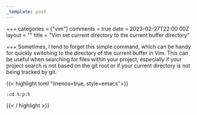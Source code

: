```yaml
---
_template: post
---
```


+++
categories = ["vim"]
comments = true
date = 2023-02-27T22:00:00Z
layout = ""
title = "Vim set current directory to the current buffer directory"

+++
Sometimes, I tend to forget this simple command, which can be handy for quickly switching to the directory of the current buffer in Vim. This can be useful when searching for files within your project, especially if your project search is not based on the git root or if your current directory is not being tracked by git.

{{< highlight toml  "linenos=true, style=emacs">}}

    :cd %:p:h

{{< / highlight >}}
